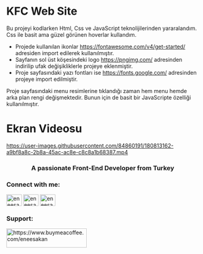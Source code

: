 # KFC Web Site

Bu projeyi kodlarken Html, Css ve JavaScript teknolijilerinden yararalandım. Css ile basit ama güzel görünen hoverlar kullandım. 

- Projede kullanılan ikonlar https://fontawesome.com/v4/get-started/ adresiden import edilerek kullanılmıştır. 
- Sayfanın sol üst köşesindeki logo https://pngimg.com/ adresinden indirilip ufak değişikliklerle projeye eklenmiştir. 
- Proje sayfasındaki yazı fontları ise https://fonts.google.com/ adresinden projeye import edilmiştir.

Proje sayfasındaki menu resimlerine tıklandığı zaman hem menu hemde arka plan rengi değişmektedir. Bunun için de basit bir JavaScripte özelliği kullanılmıştır.

# Ekran Videosu

https://user-images.githubusercontent.com/84860191/180813162-a9bf8a8c-2b8a-45ac-ac8e-c8c8a1b68387.mp4

<h3 align="center">A passionate Front-End Developer from Turkey</h3>

<h3 align="left">Connect with me:</h3>
<p align="left">
<a href="https://twitter.com/eneesakan" target="blank"><img align="center" src="https://raw.githubusercontent.com/rahuldkjain/github-profile-readme-generator/master/src/images/icons/Social/twitter.svg" alt="eneesakan" height="30" width="40" /></a>
<a href="https://linkedin.com/in/eneesakan" target="blank"><img align="center" src="https://raw.githubusercontent.com/rahuldkjain/github-profile-readme-generator/master/src/images/icons/Social/linked-in-alt.svg" alt="eneesakan" height="30" width="40" /></a>
<a href="https://instagram.com/eneesakan" target="blank"><img align="center" src="https://raw.githubusercontent.com/rahuldkjain/github-profile-readme-generator/master/src/images/icons/Social/instagram.svg" alt="eneesakan" height="30" width="40" /></a>
</p>

<h3 align="left">Support:</h3>
<p><a href="https://www.buymeacoffee.com/https://www.buymeacoffee.com/eneesakan"> <img align="left" src="https://cdn.buymeacoffee.com/buttons/v2/default-yellow.png" height="50" width="210" alt="https://www.buymeacoffee.com/eneesakan" /></a></p><br><br>
